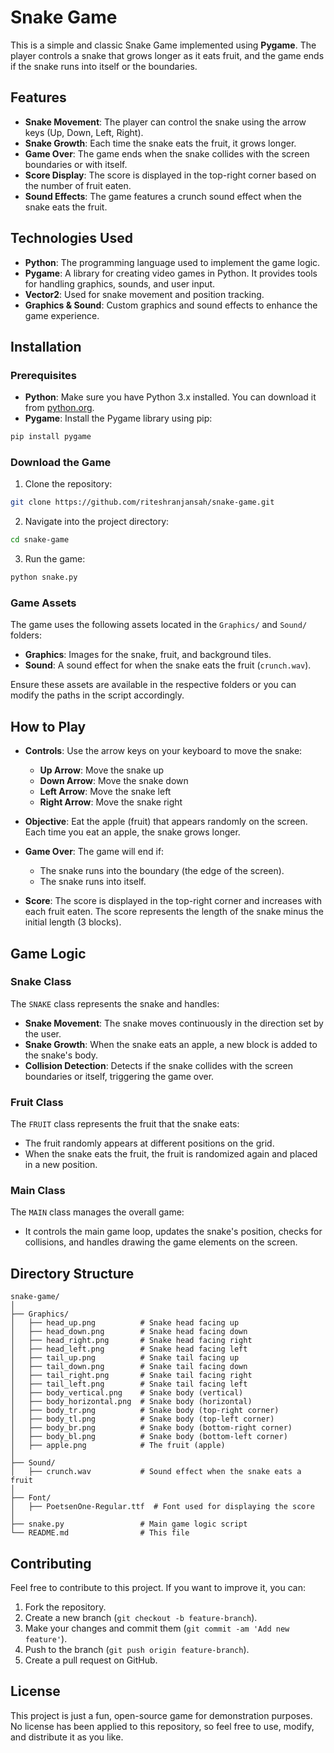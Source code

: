 # Snake Game

This is a simple and classic Snake Game implemented using **Pygame**. The player controls a snake that grows longer as it eats fruit, and the game ends if the snake runs into itself or the boundaries.

## Features

- **Snake Movement**: The player can control the snake using the arrow keys (Up, Down, Left, Right).
- **Snake Growth**: Each time the snake eats the fruit, it grows longer.
- **Game Over**: The game ends when the snake collides with the screen boundaries or with itself.
- **Score Display**: The score is displayed in the top-right corner based on the number of fruit eaten.
- **Sound Effects**: The game features a crunch sound effect when the snake eats the fruit.

## Technologies Used

- **Python**: The programming language used to implement the game logic.
- **Pygame**: A library for creating video games in Python. It provides tools for handling graphics, sounds, and user input.
- **Vector2**: Used for snake movement and position tracking.
- **Graphics & Sound**: Custom graphics and sound effects to enhance the game experience.

## Installation

### Prerequisites

- **Python**: Make sure you have Python 3.x installed. You can download it from [python.org](https://www.python.org/downloads/).
- **Pygame**: Install the Pygame library using pip:

```bash
pip install pygame
```

### Download the Game

1. Clone the repository:

```bash
git clone https://github.com/riteshranjansah/snake-game.git
```

2. Navigate into the project directory:

```bash
cd snake-game
```

3. Run the game:

```bash
python snake.py
```

### Game Assets

The game uses the following assets located in the `Graphics/` and `Sound/` folders:
- **Graphics**: Images for the snake, fruit, and background tiles.
- **Sound**: A sound effect for when the snake eats the fruit (`crunch.wav`).

Ensure these assets are available in the respective folders or you can modify the paths in the script accordingly.

## How to Play

- **Controls**: Use the arrow keys on your keyboard to move the snake:
  - **Up Arrow**: Move the snake up
  - **Down Arrow**: Move the snake down
  - **Left Arrow**: Move the snake left
  - **Right Arrow**: Move the snake right

- **Objective**: Eat the apple (fruit) that appears randomly on the screen. Each time you eat an apple, the snake grows longer.
- **Game Over**: The game will end if:
  - The snake runs into the boundary (the edge of the screen).
  - The snake runs into itself.

- **Score**: The score is displayed in the top-right corner and increases with each fruit eaten. The score represents the length of the snake minus the initial length (3 blocks).

## Game Logic

### Snake Class

The `SNAKE` class represents the snake and handles:
- **Snake Movement**: The snake moves continuously in the direction set by the user.
- **Snake Growth**: When the snake eats an apple, a new block is added to the snake's body.
- **Collision Detection**: Detects if the snake collides with the screen boundaries or itself, triggering the game over.

### Fruit Class

The `FRUIT` class represents the fruit that the snake eats:
- The fruit randomly appears at different positions on the grid.
- When the snake eats the fruit, the fruit is randomized again and placed in a new position.

### Main Class

The `MAIN` class manages the overall game:
- It controls the main game loop, updates the snake's position, checks for collisions, and handles drawing the game elements on the screen.

## Directory Structure

```
snake-game/
│
├── Graphics/
│   ├── head_up.png          # Snake head facing up
│   ├── head_down.png        # Snake head facing down
│   ├── head_right.png       # Snake head facing right
│   ├── head_left.png        # Snake head facing left
│   ├── tail_up.png          # Snake tail facing up
│   ├── tail_down.png        # Snake tail facing down
│   ├── tail_right.png       # Snake tail facing right
│   ├── tail_left.png        # Snake tail facing left
│   ├── body_vertical.png    # Snake body (vertical)
│   ├── body_horizontal.png  # Snake body (horizontal)
│   ├── body_tr.png          # Snake body (top-right corner)
│   ├── body_tl.png          # Snake body (top-left corner)
│   ├── body_br.png          # Snake body (bottom-right corner)
│   ├── body_bl.png          # Snake body (bottom-left corner)
│   ├── apple.png            # The fruit (apple)
│
├── Sound/
│   ├── crunch.wav           # Sound effect when the snake eats a fruit
│
├── Font/
│   ├── PoetsenOne-Regular.ttf  # Font used for displaying the score
│
├── snake.py                 # Main game logic script
└── README.md                # This file
```

## Contributing

Feel free to contribute to this project. If you want to improve it, you can:
1. Fork the repository.
2. Create a new branch (`git checkout -b feature-branch`).
3. Make your changes and commit them (`git commit -am 'Add new feature'`).
4. Push to the branch (`git push origin feature-branch`).
5. Create a pull request on GitHub.

## License

This project is just a fun, open-source game for demonstration purposes. No license has been applied to this repository, so feel free to use, modify, and distribute it as you like.
